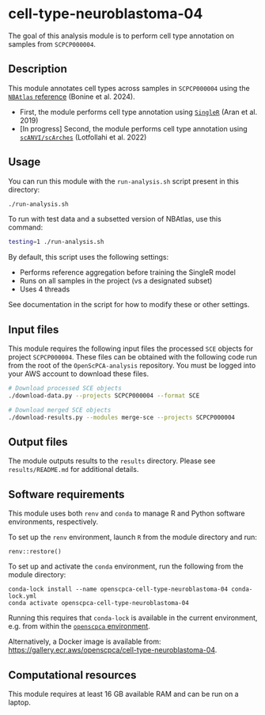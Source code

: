 # cell-type-neuroblastoma-04

The goal of this analysis module is to perform cell type annotation on samples from `SCPCP000004`.

## Description

This module annotates cell types across samples in `SCPCP000004` using the [`NBAtlas` reference](https://doi.org/10.1016/j.celrep.2024.114804) (Bonine et al. 2024).

* First, the module performs cell type annotation using [`SingleR`](https://doi.org/10.1016/j.celrep.2024.114804) (Aran et al. 2019)
* [In progress] Second, the module performs cell type annotation using [`scANVI/scArches`](https://doi.org/10.1038/s41587-021-01001-7) (Lotfollahi et al. 2022)

## Usage

You can run this module with the `run-analysis.sh` script present in this directory:

```sh
./run-analysis.sh
```

To run with test data and a subsetted version of NBAtlas, use this command:
```sh
testing=1 ./run-analysis.sh
```

By default, this script uses the following settings:
* Performs reference aggregation before training the SingleR model
* Runs on all samples in the project (vs a designated subset)
* Uses 4 threads

See documentation in the script for how to modify these or other settings.

## Input files

This module requires the following input files the processed `SCE` objects for project `SCPCP000004`.
These files can be obtained with the following code run from the root of the `OpenScPCA-analysis` repository.
You must be logged into your AWS account to download these files.

```sh
# Download processed SCE objects
./download-data.py --projects SCPCP000004 --format SCE

# Download merged SCE objects
./download-results.py --modules merge-sce --projects SCPCP000004
```

## Output files

The module outputs results to the `results` directory.
Please see `results/README.md` for additional details.

## Software requirements

This module uses both `renv` and `conda` to manage R and Python software environments, respectively.

To set up the `renv` environment, launch `R` from the module directory and run:

```
renv::restore()
```

To set up and activate the `conda` environment, run the following from the module directory:

```
conda-lock install --name openscpca-cell-type-neuroblastoma-04 conda-lock.yml
conda activate openscpca-cell-type-neuroblastoma-04
```

Running this requires that `conda-lock` is available in the current environment, e.g. from within the [`openscpca` environment](https://openscpca.readthedocs.io/en/latest/technical-setup/environment-setup/setup-conda/#create-an-openscpca-conda-environment).


Alternatively, a Docker image is available from: <https://gallery.ecr.aws/openscpca/cell-type-neuroblastoma-04>.


## Computational resources

This module requires at least 16 GB available RAM and can be run on a laptop.
